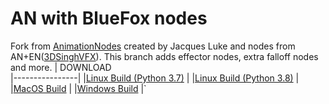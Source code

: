 # AN with BlueFox nodes

Fork from [AnimationNodes](https://github.com/JacquesLucke/animation_nodes) created by Jacques Luke and nodes from AN+EN([3DSinghVFX](https://github.com/3DSinghVFX/animation_nodes/tree/extranodes)). This branch adds effector nodes, extra falloff nodes and more. 
| DOWNLOAD              
|----------------|
|[Linux Build (Python 3.7)](https://github.com/harisreedhar/AN_BLUEFOX/releases/download/AN-bluefox-cd-build/animation_nodes_v2_2_linux_py37.zip)        |
|[Linux Build (Python 3.8)](https://github.com/harisreedhar/AN_BLUEFOX/releases/download/AN-bluefox-cd-build/animation_nodes_v2_2_linux_py38.zip)        |
|[MacOS Build](https://github.com/harisreedhar/AN_BLUEFOX/releases/download/AN-bluefox-cd-build/animation_nodes_v2_2_macOS_py37.zip)         |
|[Windows Build](https://github.com/harisreedhar/AN_BLUEFOX/releases/download/AN-bluefox-cd-build/animation_nodes_v2_2_windows_py37.zip)          |`
